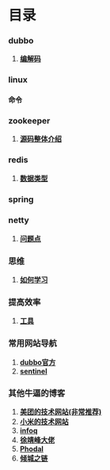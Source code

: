 # 目录
### dubbo
1. **[编解码](dubbo/dubbo_Codec.md)**
### linux
#### 命令
### zookeeper
1. **[源码整体介绍](zookeeper/source_introduce.md)**
### redis
1. **[数据类型](redis/data_type_introduce.md)**
### spring
### netty
1. **[问题点](netty&nio/question.md)**
### 思维
1. **[如何学习](thinking/how_do_study.md)**
### 提高效率
1. **[工具](opsdev/dev_tools.md)**
### 常用网站导航
1. **[dubbo官方](http://dubbo.apache.org/zh-cn/index.html)**
2. **[sentinel](https://github.com/sentinel-group/sentinel-awesome)**
### 其他牛逼的博客
1. **[美团的技术网站(非常推荐)](https://tech.meituan.com/)**
2. **[小米的技术网站](https://xiaomi-info.github.io/)**
3. **[infoq](https://www.infoq.cn/)**
4. **[徐靖峰大佬](https://lexburner.github.io/)**
5. **[Phodal](https://www.phodal.com/)**
6. **[倾城之链](https://blog.nicelinks.site/)**


